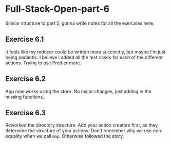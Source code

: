 # Full-Stack-Open-part-6
Similar structure to part 5, gonna write notes for all the exercises here.

## Exercise 6.1
It feels like my reducer could be written more succinctly, but maybe I'm just being pedantic. I believe I added all the test cases for each of the different actions. Trying to use Prettier more.

## Exercise 6.2
App now works using the store. No major changes, just adding in the missing functions.

## Exercise 6.3
Reworked the directory structure. Add your action creators first, as they determine the structure of your actions. Don't remember why we use non-equality when we call `map`. Otherwise followed the story.